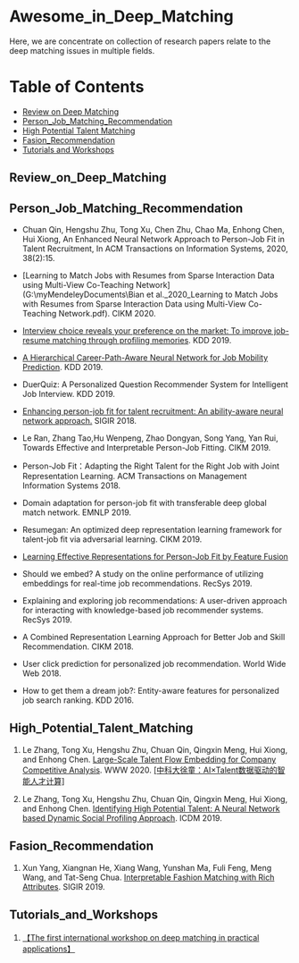 # Awesome_in_Deep_Matching



Here, we are concentrate on collection of research papers relate to the deep matching issues in multiple fields.   


Table of Contents
=================


<!--   * [Datasets / Shared Tasks](#Datasets_Shared_Tasks) -->
  * [Review on Deep Matching](#Review_on_Deep_Matching)
  * [Person_Job_Matching_Recommendation](#Person_Job_Matching_Recommendation)
  * [High Potential Talent Matching](#High_Potential_Talent_Matching)
  * [Fasion_Recommendation](#Fasion_Recommendation)  
  * [Tutorials and Workshops](#Tutorials_and_Workshops)


<!-- ## Datasets_Shared_Tasks -->
## Review_on_Deep_Matching

## Person_Job_Matching_Recommendation
- Chuan Qin, Hengshu Zhu, Tong Xu, Chen Zhu, Chao Ma, Enhong Chen, Hui Xiong, An Enhanced Neural Network Approach to Person-Job Fit in Talent Recruitment, In ACM Transactions on Information Systems, 2020, 38(2):15.

- [Learning to Match Jobs with Resumes from Sparse Interaction Data using Multi-View Co-Teaching Network](G:\myMendeleyDocuments\Bian et al._2020_Learning to Match Jobs with Resumes from Sparse Interaction Data using Multi-View Co-Teaching Network.pdf). CIKM 2020.

- [Interview choice reveals your preference on the market: To improve job-resume matching through profiling memories](https://dl.acm.org/authorize?N688410). KDD 2019.

- [A Hierarchical Career-Path-Aware Neural Network for Job Mobility Prediction](https://dl.acm.org/authorize?N688320). KDD 2019.

- DuerQuiz: A Personalized Question Recommender System for Intelligent Job Interview. KDD 2019.

- [Enhancing person-job fit for talent recruitment: An ability-aware neural network approach.](http://staff.ustc.edu.cn/~tongxu/Papers/Chuan_SIGIR18.pdf) SIGIR 2018.

- Le Ran, Zhang Tao,Hu Wenpeng, Zhao Dongyan, Song Yang, Yan Rui, Towards Effective and Interpretable Person-Job Fitting. CIKM 2019.

- Person-Job Fit：Adapting the Right Talent for the Right Job with Joint Representation Learning. ACM Transactions on Management Information Systems 2018.

- Domain adaptation for person-job fit with transferable deep global match network. EMNLP 2019.

- Resumegan: An optimized deep representation learning framework for talent-job fit via adversarial learning. CIKM 2019.

- [Learning Effective Representations for Person-Job Fit by Feature Fusion](https://arxiv.org/pdf/2006.07017.pdf)

- Should we embed? A study on the online performance of utilizing embeddings for real-time job recommendations. RecSys 2019.

- Explaining and exploring job recommendations: A user-driven approach for interacting with knowledge-based job recommender systems. RecSys 2019.

- A Combined Representation Learning Approach for Better Job and Skill Recommendation. CIKM 2018.

- User click prediction for personalized job recommendation. World Wide Web 2018.

- How to get them a dream job?: Entity-aware features for personalized job search ranking. KDD 2016.

## High_Potential_Talent_Matching
1. Le Zhang, Tong Xu, Hengshu Zhu, Chuan Qin, Qingxin Meng, Hui Xiong, and Enhong Chen. [Large-Scale Talent Flow Embedding for Company Competitive Analysis](http://staff.ustc.edu.cn/~tongxu/Papers/Le_WWW20.pdf). WWW 2020. [[中科大徐童：AI×Talent数据驱动的智能人才计算]](https://mp.weixin.qq.com/s/SZDgC_N2IfSzbXyOrS_7Gw) 


2. Le Zhang, Tong Xu, Hengshu Zhu, Chuan Qin, Qingxin Meng, Hui Xiong, and Enhong Chen. [Identifying High Potential Talent: A Neural Network based Dynamic Social Profiling Approach](http://staff.ustc.edu.cn/~tongxu/Papers/Yuyang_ICDM19.pdf). ICDM 2019.

## Fasion_Recommendation
1. Xun Yang, Xiangnan He, Xiang Wang, Yunshan Ma, Fuli Feng, Meng Wang, and Tat-Seng Chua. [Interpretable Fashion Matching with Rich Attributes](http://staff.ustc.edu.cn/~hexn/papers/sigir19-fashion.pdf). SIGIR 2019.


## Tutorials_and_Workshops
1. [【The first international workshop on deep matching in practical applications】](https://wsdm2019-dapa.github.io/)



